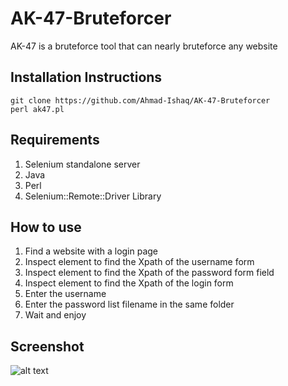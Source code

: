 # AK-47-Bruteforcer
AK-47 is a bruteforce tool that can nearly bruteforce any website

## Installation Instructions
```
git clone https://github.com/Ahmad-Ishaq/AK-47-Bruteforcer
perl ak47.pl
```

## Requirements
1) Selenium standalone server<br>
2) Java<br>
3) Perl<br>
4) Selenium::Remote::Driver Library<br>

## How to use
1) Find a website with a login page<br>
2) Inspect element to find the Xpath of the username form<br>
3) Inspect element to find the Xpath of the password form field<br>
4) Inspect element to find the Xpath of the login form <br>
5) Enter the username<br>
6) Enter the password list filename in the same folder<br>
7) Wait and enjoy

## Screenshot
![alt text](https://i.ibb.co/kxmpFnM/ak47.png)

